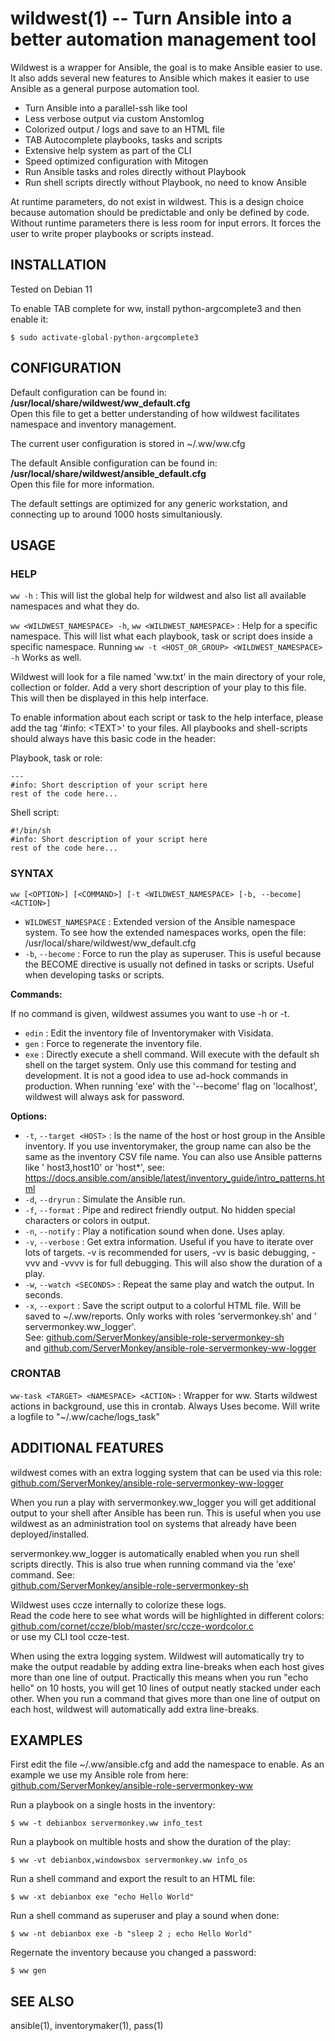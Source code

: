# wildwest(1) -- Turn Ansible into a better automation management tool

Wildwest is a wrapper for Ansible, the goal is to make Ansible easier to use.
It also adds several new features to Ansible which makes it easier to use
Ansible as a general purpose automation tool.

- Turn Ansible into a parallel-ssh like tool
- Less verbose output via custom Anstomlog
- Colorized output / logs and save to an HTML file
- TAB Autocomplete playbooks, tasks and scripts
- Extensive help system as part of the CLI
- Speed optimized configuration with Mitogen
- Run Ansible tasks and roles directly without Playbook
- Run shell scripts directly without Playbook, no need to know Ansible

At runtime parameters, do not exist in wildwest. This is a design choice
because automation should be predictable and only be defined by code. Without
runtime parameters there is less room for input errors. It forces the user to
write proper playbooks or scripts instead.

## INSTALLATION

Tested on Debian 11

To enable TAB complete for ww, install python-argcomplete3 and then enable it:

    $ sudo activate-global-python-argcomplete3

## CONFIGURATION

Default configuration can be found in:  
**/usr/local/share/wildwest/ww_default.cfg**  
Open this file to get a better understanding of how wildwest facilitates
namespace and inventory management.

The current user configuration is stored in ~/.ww/ww.cfg

The default Ansible configuration can be found in:  
**/usr/local/share/wildwest/ansible_default.cfg**  
Open this file for more information.

The default settings are optimized for any generic workstation, and connecting
up to around 1000 hosts simultaniously.

## USAGE

### HELP

`ww -h` : This will list the global help for wildwest and also list all
available namespaces and what they do.

`ww <WILDWEST_NAMESPACE> -h`, `ww <WILDWEST_NAMESPACE>` : Help for a specific
namespace. This will list what each playbook, task or script does inside a
specific namespace. Running `ww -t <HOST_OR_GROUP> <WILDWEST_NAMESPACE> -h`
Works as well.

Wildwest will look for a file named 'ww.txt' in the main directory of your
role, collection or folder. Add a very short description of your play to this
file. This will then be displayed in this help interface.

To enable information about each script or task to the help interface, please
add the tag '#info: \<TEXT\>' to your files. All playbooks and shell-scripts
should always have this basic code in the header:

Playbook, task or role:

```
---
#info: Short description of your script here
rest of the code here...
```

Shell script:

```
#!/bin/sh
#info: Short description of your script here
rest of the code here...
```

### SYNTAX

`ww [<OPTION>] [<COMMAND>] [-t <WILDWEST_NAMESPACE> [-b, --become] <ACTION>]`

* `WILDWEST_NAMESPACE` : Extended version of the Ansible namespace system. To
  see how the extended namespaces works, open the file:  
  /usr/local/share/wildwest/ww_default.cfg
* `-b`, `--become` : Force to run the play as superuser. This is useful because
  the BECOME directive is usually not defined in tasks or scripts. Useful when
  developing tasks or scripts.

**Commands:**

If no command is given, wildwest assumes you want to use -h or -t.

* `edin` : Edit the inventory file of Inventorymaker with Visidata.
* `gen` : Force to regenerate the inventory file.
* `exe` : Directly execute a shell command. Will execute with the default sh
  shell on the target system. Only use this command for testing and
  development. It is not a good idea to use ad-hock commands in production.
  When running 'exe' with the '--become' flag on 'localhost', wildwest will
  always ask for password.

**Options:**

* `-t`, `--target <HOST>` : Is the name of the host or host group in the
  Ansible inventory. If you use inventorymaker, the group name can also be the
  same as the inventory CSV file name. You can also use Ansible patterns like '
  host3,host10' or 'host*', see:
  https://docs.ansible.com/ansible/latest/inventory_guide/intro_patterns.html
* `-d`, `--dryrun` : Simulate the Ansible run.
* `-f`, `--format` : Pipe and redirect friendly output. No hidden special
  characters or colors in output.
* `-n`, `--notify` : Play a notification sound when done. Uses aplay.
* `-v`, `--verbose` : Get extra information. Useful if you have to iterate over
  lots of targets. -v is recommended for users, -vv is basic debugging, -vvv
  and -vvvv is for full debugging. This will also show the duration of a play.
* `-w`, `--watch <SECONDS>` : Repeat the same play and watch the output. In
  seconds.
* `-x`, `--export` : Save the script output to a colorful HTML file. Will be
  saved to ~/.ww/reports. Only works with roles 'servermonkey.sh' and '
  servermonkey.ww_logger'.  
  See: [github.com/ServerMonkey/ansible-role-servermonkey-sh](https://github.com/ServerMonkey/ansible-role-servermonkey-sh)  
  and [github.com/ServerMonkey/ansible-role-servermonkey-ww-logger](https://github.com/ServerMonkey/ansible-role-servermonkey-ww-logger)

### CRONTAB

`ww-task <TARGET> <NAMESPACE> <ACTION>` : Wrapper for ww. Starts wildwest
actions in background, use this in crontab. Always Uses become. Will write a
logfile to "~/.ww/cache/logs_task"

## ADDITIONAL FEATURES

wildwest comes with an extra logging system that can be used via this role:  
[github.com/ServerMonkey/ansible-role-servermonkey-ww-logger](https://github.com/ServerMonkey/ansible-role-servermonkey-ww-logger)

When you run a play with servermonkey.ww_logger you will get additional output
to your shell after Ansible has been run. This is useful when you use wildwest
as an administration tool on systems that already have been deployed/installed.

servermonkey.ww_logger is automatically enabled when you run shell scripts
directly. This is also true when running command via the 'exe' command. See:  
[github.com/ServerMonkey/ansible-role-servermonkey-sh](https://github.com/ServerMonkey/ansible-role-servermonkey-sh)

Wildwest uses ccze internally to colorize these logs.  
Read the code here to see what words will be highlighted in different colors:  
[github.com/cornet/ccze/blob/master/src/ccze-wordcolor.c](https://github.com/cornet/ccze/blob/master/src/ccze-wordcolor.c)  
or use my CLI tool ccze-test.

When using the extra logging system. Wildwest will automatically try to make
the output readable by adding extra line-breaks when each host gives more than
one line of output. Practically this means when you run "echo hello" on 10
hosts, you will get 10 lines of output neatly stacked under each other. When
you run a command that gives more than one line of output on each host,
wildwest will automatically add extra line-breaks.

## EXAMPLES

First edit the file ~/.ww/ansible.cfg and add the namespace to enable. As an
example we use my Ansible role from here:  
[github.com/ServerMonkey/ansible-role-servermonkey-ww](https://github.com/ServerMonkey/ansible-role-servermonkey-ww)

Run a playbook on a single hosts in the inventory:

    $ ww -t debianbox servermonkey.ww info_test

Run a playbook on multible hosts and show the duration of the play:

    $ ww -vt debianbox,windowsbox servermonkey.ww info_os

Run a shell command and export the result to an HTML file:

    $ ww -xt debianbox exe "echo Hello World"

Run a shell command as superuser and play a sound when done:

    $ ww -nt debianbox exe -b "sleep 2 ; echo Hello World"

Regernate the inventory because you changed a password:

    $ ww gen

## SEE ALSO

ansible(1), inventorymaker(1), pass(1)
